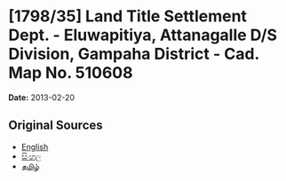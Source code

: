 # [1798/35] Land Title Settlement Dept. - Eluwapitiya, Attanagalle D/S Division, Gampaha District - Cad. Map No. 510608

**Date:** 2013-02-20

## Original Sources

- [English](https://documents.gov.lk/view/extra-gazettes/2013/2/1798-35_E.pdf)
- [සිංහල](https://documents.gov.lk/view/extra-gazettes/2013/2/1798-35_S.pdf)
- [தமிழ்](https://documents.gov.lk/view/extra-gazettes/2013/2/1798-35_T.pdf)
